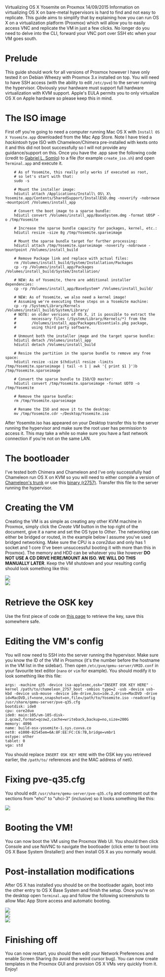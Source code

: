 Virtualizing OS X Yosemite on Proxmox
14/09/2015
Information on virtualizing OS X on bare-metal hypervisors is hard to find and not easy to replicate. This guide aims to simplify that by explaining how you can run OS X on a virtualization platform (Proxmox) which will allow you to easily access VNC and replicate the VM in just a few clicks. No longer do you need to delve into the CLI, forward your VNC port over SSH etc when your VM goes south.

# Prelude
This guide should work for all versions of Proxmox however I have only tested it on Debian Wheezy with Proxmox 3.x installed on top. You will need to have SSH access (with the ability to edit `/etc/pve`) to the server running the hypervisor. Obviously your hardware must support full hardware virtualization with KVM support. Apple's EULA permits you to only virtualize OS X on Apple hardware so please keep this in mind.

# The ISO image
First off you're going to need a computer running Mac OS X with `Install OS X Yosemite.app` downloaded from the Mac App Store. Note I have tried a *hackintosh* type ISO with Chameleon/Chimera pre-installed with kexts onto it and this did not boot successfully so I will not provide any guidance/support on this. Once you have the .app save the following code (credit to [Gabriel L. Somlo](http://www.contrib.andrew.cmu.edu/~somlo/OSXKVM/)) to a file (for example `create_iso.sh`) and open `Terminal.app` and execute it.

```
	# As of Yosemite, this really only works if executed as root,
	# so let's start with that:
	sudo -s

	# Mount the installer image:
	hdiutil attach /Applications/Install\ OS\ X\ Yosemite.app/Contents/SharedSupport/InstallESD.dmg -noverify -nobrowse -mountpoint /Volumes/install_app

	# Convert the boot image to a sparse bundle:
	hdiutil convert /Volumes/install_app/BaseSystem.dmg -format UDSP -o /tmp/Yosemite

	# Increase the sparse bundle capacity for packages, kernel, etc.:
	hdiutil resize -size 8g /tmp/Yosemite.sparseimage

	# Mount the sparse bundle target for further processing:
	hdiutil attach /tmp/Yosemite.sparseimage -noverify -nobrowse -mountpoint /Volumes/install_build

	# Remove Package link and replace with actual files:
	rm /Volumes/install_build/System/Installation/Packages
	cp -rp /Volumes/install_app/Packages /Volumes/install_build/System/Installation/

	# NEW: As of Yosemite, there are additional installer dependencies:
	cp -rp /Volumes/install_app/BaseSystem* /Volumes/install_build/

	# NEW: As of Yosemite, we also need a kernel image!
	# Assuming we're executing these steps on a Yosemite machine:
	cp -rp /System/Library/Kernels /Volumes/install_build/System/Library/
	# NOTE: on older versions of OS X, it is possible to extract the
	#       necessary files (/System/Library/Kernels/*) from the
	#       /Volumes/install_app/Packages/Essentials.pkg package,
	#       using third party software.

	# Unmount both the installer image and the target sparse bundle:
	hdiutil detach /Volumes/install_app
	hdiutil detach /Volumes/install_build

	# Resize the partition in the sparse bundle to remove any free space:
	hdiutil resize -size $(hdiutil resize -limits /tmp/Yosemite.sparseimage | tail -n 1 | awk '{ print $1 }')b /tmp/Yosemite.sparseimage

	# Convert the sparse bundle to ISO/CD master:
	hdiutil convert /tmp/Yosemite.sparseimage -format UDTO -o /tmp/Yosemite

	# Remove the sparse bundle:
	rm /tmp/Yosemite.sparseimage

	# Rename the ISO and move it to the desktop:
	mv /tmp/Yosemite.cdr ~/Desktop/Yosemite.iso
```

After Yosemite.iso has appeared on your Desktop transfer this to the server running the hypervisor and make sure the root user has permission to access it. This may take a while so make sure you have a fast network connection if you're not on the same LAN.

# The bootloader
I've tested both Chimera and Chameleon and I've only successfully had Chameleon run OS X on KVM so you will need to either compile a version of [Chameleon's trunk](http://forge.voodooprojects.org/svn/chameleon/) or use this [binary (r2757)](http://will3942.com/chameleon_2757_boot). Transfer this file to the server running the hypervisor.

# Creating the VM
Creating the VM is as simple as creating any other KVM machine in Proxmox, simply click the *Create VM* button in the top right of the document, give it a name and set the OS type to *Other*. The networking can either be bridged or routed, in the example below I assume you've used bridged networking. Make sure the CPU is a *core2duo* and only has 1 socket and 1 core (I've been unsuccessful booting it with more than this in Proxmox). The memory and HDD can be whatever you like however **DO NOT USE A CD DRIVE HERE/MOUNT AN ISO. WE WILL DO THIS MANUALLY LATER**. Keep the VM shutdown and your resulting config should look something like this:
<div class="post-img"><img src="/osx-hardware.png"></div>
<div class="post-img"><img src="/osx-options.png"></div>

# Retrieve the OSK key
Use the first piece of code on [this page](http://www.osxbook.com/book/bonus/chapter7/tpmdrmmyth/) to retrieve the key, save this somewhere safe.

# Editing the VM's config
You will now need to SSH into the server running the hypervisor. Make sure you know the ID of the VM in Proxmox (it's the number before the hostname in the VM list in the sidebar). Then open `/etc/pve/qemu-server/VMID.conf` in your favourite text editor (`nano` or `vim` for example). You should modify it to look something like this file:
```
args: -machine q35 -device isa-applesmc,osk="INSERT OSK KEY HERE" -kernel /path/to/chameleon_2757_boot -smbios type=2 -usb -device usb-kbd -device usb-mouse -device ide-drive,bus=ide.2,drive=MacDVD -drive id=MacDVD,if=none,snapshot=on,file=/path/to/Yosemite.iso -readconfig /usr/share/qemu-server/pve-q35.cfg
bootdisk: ide0
cpu: core2duo
ide0: main:105/vm-105-disk-2.qcow2,format=qcow2,cache=writeback,backup=no,size=200G
memory: 4096
name: build-osx-yosemite-1.sys.cuvva.co
net0: e1000-82545em=6A:8F:EE:FC:C6:7B,bridge=vmbr1
ostype: other
tablet: 0
vga: std
```

You should replace `INSERT OSK KEY HERE` with the OSK key you retrieved earlier, the `/path/to/` references and the MAC address of net0.

# Fixing pve-q35.cfg

You should edit `/usr/share/qemu-server/pve-q35.cfg` and comment out the sections from "ehci" to "uhci-3" (inclusive) so it looks something like this:

<div class="post-img"><img src="/pve-q35.png"></div>

# Booting the VM!

You can now boot the VM using the Proxmox Web UI. You should then click Console and use NoVNC to navigate the bootloader (click enter to boot into OS X Base System (Installer)) and then install OS X as you normally would.

# Post-installation modifications

After OS X has installed you should be on the bootloader again, boot into the other entry to OS X Base System and finish the setup. Once you're on the desktop open `Terminal.app` and follow the following screenshots to allow Mac App Store access and automatic booting.

<div class="post-img"><img src="/mk-extra.png"></div>
<div class="post-img"><img src="/org-chameleon.png"></div>
<div class="post-img"><img src="/rm-net.png"></div>

# Finishing off

You can now restart, you should then edit your Network Preferences and enable Screen Sharing (to avoid the weird cursor bug). You can now create templates in the Proxmox GUI and provision OS X VMs very quickly from it. Enjoy!
